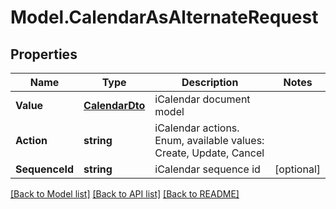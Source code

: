 # Model.CalendarAsAlternateRequest
## Properties
Name | Type | Description | Notes
------------ | ------------- | ------------- | -------------
**Value** | [**CalendarDto**](CalendarDto.md) | iCalendar document model              | 
**Action** | **string** | iCalendar actions. Enum, available values: Create, Update, Cancel | 
**SequenceId** | **string** | iCalendar sequence id              | [optional] 



[[Back to Model list]](README.md#documentation-for-models) [[Back to API list]](README.md#documentation-for-api-endpoints) [[Back to README]](README.md)


